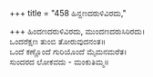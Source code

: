 +++
title = "458 ಹಿನ್ದಣದರುಳಿವಿರದು,"

+++
ಹಿಂದಣದರುಳಿವಿರದು, ಮುಂದಣದರುಸಿರಿರದು।  
ಒಂದರೆಕ್ಷಣ ತುಂಬಿ ತೋರುವುದನಂತ॥  
ಒಂದೆ ಕಣ್ಣೊಂದೆ ಗುರಿಯೊಂದೆ ಮೈಮನಮರೆತ।  
ಸುಂದರದ ಲೋಕವದು - ಮಂಕುತಿಮ್ಮ॥  
